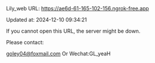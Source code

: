 Lily_web URL: https://ae6d-61-165-102-156.ngrok-free.app

Updated at: 2024-12-10 09:34:21

If you cannot open this URL, the server might be down.

Please contact: 

goley04@foxmail.com Or Wechat:GL_yeaH